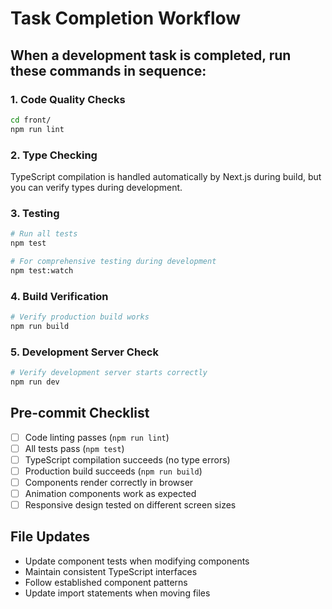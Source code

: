 # Task Completion Workflow

## When a development task is completed, run these commands in sequence:

### 1. Code Quality Checks
```bash
cd front/
npm run lint
```

### 2. Type Checking
TypeScript compilation is handled automatically by Next.js during build, but you can verify types during development.

### 3. Testing
```bash
# Run all tests
npm test

# For comprehensive testing during development
npm test:watch
```

### 4. Build Verification
```bash
# Verify production build works
npm run build
```

### 5. Development Server Check
```bash
# Verify development server starts correctly
npm run dev
```

## Pre-commit Checklist
- [ ] Code linting passes (`npm run lint`)
- [ ] All tests pass (`npm test`)
- [ ] TypeScript compilation succeeds (no type errors)
- [ ] Production build succeeds (`npm run build`)
- [ ] Components render correctly in browser
- [ ] Animation components work as expected
- [ ] Responsive design tested on different screen sizes

## File Updates
- Update component tests when modifying components
- Maintain consistent TypeScript interfaces
- Follow established component patterns
- Update import statements when moving files